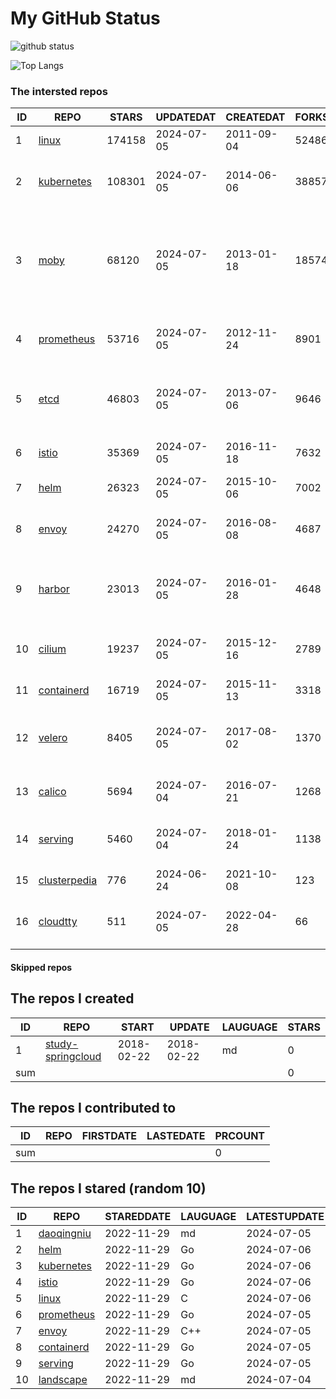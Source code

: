 # My GitHub Status

<img src="https://github-readme-stats-1.yihong0618.vercel.app/api?username=daoqingniu&show_icons=true&&&hide_title=true&count_private=true" alt="github status" />

![Top Langs](https://github-readme-stats-1.yihong0618.vercel.app/api/top-langs/?username=daoqingniu&layout=compact)

<!--START_SECTION:github_repos-->
### The intersted repos
| ID |                              REPO                               | STARS  | UPDATEDAT  | CREATEDAT  | FORKSCOUNT |                                                DESCRIPTIONS                                                |
|----|-----------------------------------------------------------------|--------|------------|------------|------------|------------------------------------------------------------------------------------------------------------|
|  1 | [linux](https://github.com/torvalds/linux)                      | 174158 | 2024-07-05 | 2011-09-04 |      52486 | Linux kernel source tree                                                                                   |
|  2 | [kubernetes](https://github.com/kubernetes/kubernetes)          | 108301 | 2024-07-05 | 2014-06-06 |      38857 | Production-Grade Container Scheduling and Management                                                       |
|  3 | [moby](https://github.com/moby/moby)                            |  68120 | 2024-07-05 | 2013-01-18 |      18574 | The Moby Project - a collaborative project for the container ecosystem to assemble container-based systems |
|  4 | [prometheus](https://github.com/prometheus/prometheus)          |  53716 | 2024-07-05 | 2012-11-24 |       8901 | The Prometheus monitoring system and time series database.                                                 |
|  5 | [etcd](https://github.com/etcd-io/etcd)                         |  46803 | 2024-07-05 | 2013-07-06 |       9646 | Distributed reliable key-value store for the most critical data of a distributed system                    |
|  6 | [istio](https://github.com/istio/istio)                         |  35369 | 2024-07-05 | 2016-11-18 |       7632 | Connect, secure, control, and observe services.                                                            |
|  7 | [helm](https://github.com/helm/helm)                            |  26323 | 2024-07-05 | 2015-10-06 |       7002 | The Kubernetes Package Manager                                                                             |
|  8 | [envoy](https://github.com/envoyproxy/envoy)                    |  24270 | 2024-07-05 | 2016-08-08 |       4687 | Cloud-native high-performance edge/middle/service proxy                                                    |
|  9 | [harbor](https://github.com/goharbor/harbor)                    |  23013 | 2024-07-05 | 2016-01-28 |       4648 | An open source trusted cloud native registry project that stores, signs, and scans content.                |
| 10 | [cilium](https://github.com/cilium/cilium)                      |  19237 | 2024-07-05 | 2015-12-16 |       2789 | eBPF-based Networking, Security, and Observability                                                         |
| 11 | [containerd](https://github.com/containerd/containerd)          |  16719 | 2024-07-05 | 2015-11-13 |       3318 | An open and reliable container runtime                                                                     |
| 12 | [velero](https://github.com/vmware-tanzu/velero)                |   8405 | 2024-07-05 | 2017-08-02 |       1370 | Backup and migrate Kubernetes applications and their persistent volumes                                    |
| 13 | [calico](https://github.com/projectcalico/calico)               |   5694 | 2024-07-04 | 2016-07-21 |       1268 | Cloud native networking and network security                                                               |
| 14 | [serving](https://github.com/knative/serving)                   |   5460 | 2024-07-04 | 2018-01-24 |       1138 | Kubernetes-based, scale-to-zero, request-driven compute                                                    |
| 15 | [clusterpedia](https://github.com/clusterpedia-io/clusterpedia) |    776 | 2024-06-24 | 2021-10-08 |        123 | The Encyclopedia of Kubernetes clusters                                                                    |
| 16 | [cloudtty](https://github.com/cloudtty/cloudtty)                |    511 | 2024-07-05 | 2022-04-28 |         66 | A Friendly Kubernetes CloudShell (Web Terminal) !                                                          |



#### Skipped repos
<!--END_SECTION:github_repos-->

<!--START_SECTION:my_github-->
## The repos I created
| ID  |                                 REPO                                 |   START    |   UPDATE   | LAUGUAGE | STARS |
|-----|----------------------------------------------------------------------|------------|------------|----------|-------|
|   1 | [study-springcloud](https://github.com/daoqingniu/study-springcloud) | 2018-02-22 | 2018-02-22 | md       |     0 |
| sum |                                                                      |            |            |          |     0 |

## The repos I contributed to
| ID  | REPO | FIRSTDATE | LASTEDATE | PRCOUNT |
|-----|------|-----------|-----------|---------|
| sum |      |           |           |       0 |

## The repos I stared (random 10)
| ID |                          REPO                          | STAREDDATE | LAUGUAGE | LATESTUPDATE |
|----|--------------------------------------------------------|------------|----------|--------------|
|  1 | [daoqingniu](https://github.com/daoqingniu/daoqingniu) | 2022-11-29 | md       | 2024-07-05   |
|  2 | [helm](https://github.com/helm/helm)                   | 2022-11-29 | Go       | 2024-07-06   |
|  3 | [kubernetes](https://github.com/kubernetes/kubernetes) | 2022-11-29 | Go       | 2024-07-06   |
|  4 | [istio](https://github.com/istio/istio)                | 2022-11-29 | Go       | 2024-07-06   |
|  5 | [linux](https://github.com/torvalds/linux)             | 2022-11-29 | C        | 2024-07-06   |
|  6 | [prometheus](https://github.com/prometheus/prometheus) | 2022-11-29 | Go       | 2024-07-05   |
|  7 | [envoy](https://github.com/envoyproxy/envoy)           | 2022-11-29 | C++      | 2024-07-05   |
|  8 | [containerd](https://github.com/containerd/containerd) | 2022-11-29 | Go       | 2024-07-05   |
|  9 | [serving](https://github.com/knative/serving)          | 2022-11-29 | Go       | 2024-07-05   |
| 10 | [landscape](https://github.com/cncf/landscape)         | 2022-11-29 | md       | 2024-07-04   |

<!--END_SECTION:my_github-->
